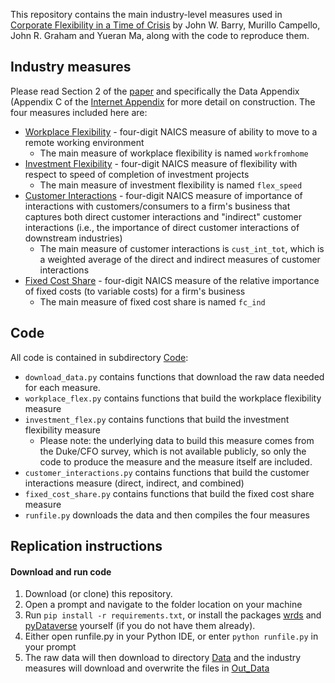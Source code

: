 This repository contains the main industry-level measures used in [Corporate Flexibility in a Time of Crisis](https://papers.ssrn.com/sol3/papers.cfm?abstract_id=3778789) by John W. Barry, Murillo Campello, John R. Graham and Yueran Ma, along with the code to reproduce them.
## Industry measures
Please read Section 2 of the [paper](./Paper.pdf) and specifically the Data Appendix (Appendix C of the [Internet Appendix](./Internet_Appendix.pdf) for more detail on construction. The four measures included here are:
- [Workplace Flexibility](./Out_Data/workplace_flex.csv) - four-digit NAICS measure of ability to move to a remote working environment
  - The main measure of workplace flexibility is named ```workfromhome```
- [Investment Flexibility](./Out_Data/investment_flex.csv) - four-digit NAICS measure of flexibility with respect to speed of completion of investment projects
  - The main measure of investment flexibility is named ```flex_speed```
- [Customer Interactions](./Out_Data/cust_int.csv) - four-digit NAICS measure of importance of interactions with customers/consumers to a firm's business that captures both direct customer interactions and "indirect" customer interactions (i.e., the importance of direct customer interactions of downstream industries)
  - The main measure of customer interactions is ```cust_int_tot```, which is a weighted average of the direct and indirect measures of customer interactions
- [Fixed Cost Share](./Out_Data/fixed_cost_share.csv) - four-digit NAICS measure of the relative importance of fixed costs (to variable costs) for a firm's business
  - The main measure of fixed cost share is named ```fc_ind```

## Code
All code is contained in subdirectory [Code](./Code/):
- ```download_data.py``` contains functions that download the raw data needed for each measure. 
- ```workplace_flex.py``` contains functions that build the workplace flexibility measure
- ```investment_flex.py``` contains functions that build the investment flexibility measure
  - Please note: the underlying data to build this measure comes from the Duke/CFO survey, which is not available publicly, so only the code to produce the measure and the measure itself are included. 
- ```customer_interactions.py``` contains functions that build the customer interactions measure (direct, indirect, and combined)
- ```fixed_cost_share.py``` contains functions that build the fixed cost share measure
- ```runfile.py``` downloads the data and then compiles the four measures
## Replication instructions
#### Download and run code
1. Download (or clone) this repository.
2. Open a prompt and navigate to the folder location on your machine
3. Run ```pip install -r requirements.txt```, or install the packages [wrds](https://wrds-www.wharton.upenn.edu/documents/1443/wrds_connection.html) and [pyDataverse](https://pydataverse.readthedocs.io/en/latest/) yourself (if you do not have them already).
5. Either open runfile.py in your Python IDE, or enter ```python runfile.py``` in your prompt
6. The raw data will then download to directory [Data](./Data/) and the industry measures will download and overwrite the files in [Out_Data](./Out_Data/)


